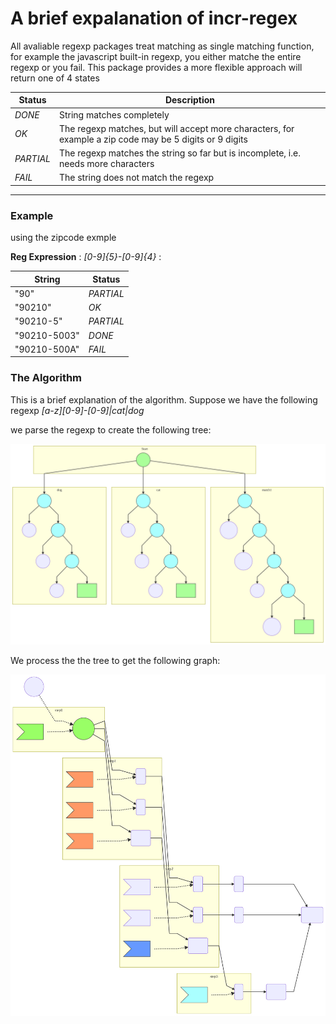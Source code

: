 # A brief expalanation of incr-regex

All avaliable regexp packages treat matching as single matching function, for example the javascript built-in regexp, you either matche the entire
regexp or you fail. This package provides a more flexible approach will return one of 4 states

| Status | Description |
| ------ | ----        |
| _DONE_ | String matches completely |
| _OK_  | The regexp matches, but will accept more characters, for example a zip code may be 5 digits or 9 digits  |
| _PARTIAL_ | The regexp matches the string so far but is incomplete, i.e. needs more characters |
| _FAIL_ | The string does not match the regexp |

----

### Example
using the zipcode exmple 

__Reg Expression__ :
_[0-9]{5}-[0-9]{4}_ :

| String | Status |
| ------ | ----   |
| "90" | _PARTIAL_ |
| "90210" | _OK_ |
| "90210-5" | _PARTIAL_ |
| "90210-5003" | _DONE_ |
| "90210-500A" | _FAIL_ |

### The Algorithm

This is a brief explanation of the algorithm. Suppose we have the following regexp _[a-z][0-9]-[0-9]|cat|dog_

we parse the regexp to create the following tree:

![](regex-tree.svg)

We process the the tree to get the following graph:

![](regex-diag.svg)

